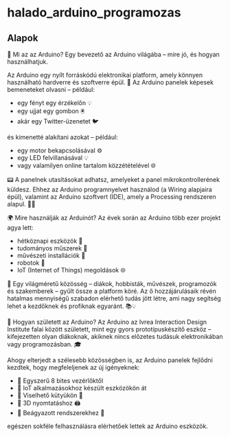 # halado_arduino_programozas

## Alapok
🤖 Mi az az Arduino?
Egy bevezető az Arduino világába – mire jó, és hogyan használhatjuk.

Az Arduino egy nyílt forráskódú elektronikai platform, amely könnyen használható hardverre és szoftverre épül. 🧩
Az Arduino panelek képesek bemeneteket olvasni – például:
- egy fényt egy érzékelőn 💡
- egy ujjat egy gombon 🖲️
- akár egy Twitter-üzenetet 🐦

és kimenetté alakítani azokat – például:
- egy motor bekapcsolásával ⚙️
- egy LED felvillanásával 💡
- vagy valamilyen online tartalom közzétételével 🌐

📟 A panelnek utasításokat adhatsz, amelyeket a panel mikrokontrollerének küldesz. Ehhez az Arduino programnyelvet használod (a Wiring alapjaira épül), valamint az Arduino szoftvert (IDE), amely a Processing rendszeren alapul. 🧑‍💻

🌍 Mire használják az Arduinót?
Az évek során az Arduino több ezer projekt agya lett:
- hétköznapi eszközök 🧼
- tudományos műszerek 🧪
- művészeti installációk 🎨
- robotok 🤖
- IoT (Internet of Things) megoldások 🌐

👥 Egy világméretű közösség – diákok, hobbisták, művészek, programozók és szakemberek – gyűlt össze a platform köré. Az ő hozzájárulásaik révén hatalmas mennyiségű szabadon elérhető tudás jött létre, ami nagy segítség lehet a kezdőknek és profiknak egyaránt. 📚💡

🏫 Hogyan született az Arduino?
Az Arduino az Ivrea Interaction Design Institute falai között született, mint egy gyors prototípuskészítő eszköz – kifejezetten olyan diákoknak, akiknek nincs előzetes tudásuk elektronikában vagy programozásban. 🎓

Ahogy elterjedt a szélesebb közösségben is, az Arduino panelek fejlődni kezdtek, hogy megfeleljenek az új igényeknek:
- 🔹 Egyszerű 8 bites vezérlőktől
- 🔹 IoT alkalmazásokhoz készült eszközökön át
- 🔹 Viselhető kütyükön 👕
- 🔹 3D nyomtatáshoz 🖨️
- 🔹 Beágyazott rendszerekhez 🧠

egészen sokféle felhasználásra elérhetőek lettek az Arduino eszközök.

